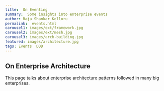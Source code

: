 ```yaml
---
title:  On Eventing
summary:  Some insights into enterprise events
author: Raja Shankar Kolluru
permalink:  events.html
carousel1: images/ext/framework.jpg
carousel2: images/ext/mesh.jpg
carousel3: images/arch-building.jpg
featured: images/architecture.jpg
tags: Events  DDD
---
```


## On Enterprise Architecture

This page talks about enterprise architecture patterns followed in many big enterprises.
